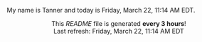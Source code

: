 My name is Tanner and today is Friday, March 22, 11:14 AM EDT.

<p align="center">This <i>README</i> file is generated <b>every 3 hours</b>!</br>Last refresh: Friday, March 22, 11:14 AM EDT<br /></p>
